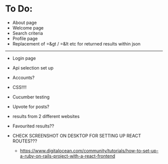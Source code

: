 # To Do:

* About page
* Welcome page
* Search criteria
* Profile page
* Replacement of =&gt / =&lt etc for returned results within json

-----------------------------------------------------------


* Login page 

* Api selection set up

* Accounts?

* CSS!!!!

* Cucumber testing

* Upvote for posts?

* results from 2 different websites 

* Favourited results?? 


* CHECK SCREENSHOT ON DESKTOP FOR SETTING UP REACT ROUTES???
    - https://www.digitalocean.com/community/tutorials/how-to-set-up-a-ruby-on-rails-project-with-a-react-frontend